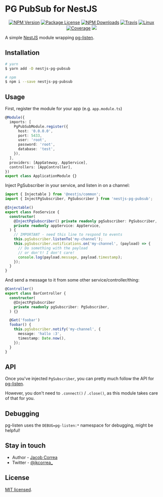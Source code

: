 # PG PubSub for NestJS

<p align="center">
  <a href="https://www.npmjs.com/package/nestjs-pg-pubsub"><img src="https://img.shields.io/npm/v/nestjs-pg-pubsub.svg" alt="NPM Version" /></a>
  <a href="https://www.npmjs.com/package/nestjs-pg-pubsub"><img src="https://img.shields.io/npm/l/nestjs-pg-pubsub.svg" alt="Package License" /></a>
  <a href="https://www.npmjs.com/package/nestjs-pg-pubsub"><img src="https://img.shields.io/npm/dm/nestjs-pg-pubsub.svg" alt="NPM Downloads" /></a>
  <a href="https://travis-ci.org/jkcorrea/nestjs-pg-pubsub"><img src="https://api.travis-ci.org/jkcorrea/nestjs-pg-pubsub.svg?branch=master" alt="Travis" /></a>
  <a href="https://travis-ci.org/jkcorrea/nestjs-pg-pubsub"><img src="https://img.shields.io/jkcorrea/nestjs-pg-pubsub/nest/master.svg?label=linux" alt="Linux" /></a>
  <a href="https://coveralls.io/github/jkcorrea/nestjs-pg-pubsub?branch=master"><img src="https://coveralls.io/repos/github/jkcorrea/nestjs-pg-pubsub/badge.svg?branch=master#5" alt="Coverage" /></a>
  <a href="https://paypal.me/jkcorrea"><img src="https://img.shields.io/badge/Donate-PayPal-dc3d53.svg"/></a>
</p>

A simple [NestJS](https://nestjs.com/) module wrapping [pg-listen](https://github.com/andywer/pg-listen).

## Installation

```bash
# yarn
$ yarn add -D nestjs-pg-pubsub

# npm
$ npm i --save nestjs-pg-pubsub
```

## Usage

First, register the module for your app (e.g. `app.module.ts`)

```ts
@Module({
  imports: [
    PgPubSubModule.register({
      host: '0.0.0.0',
      port: 5433,
      user: 'root',
      password: 'root',
      database: 'test',
    }),
  ],
  providers: [AppGateway, AppService],
  controllers: [AppController],
})
export class ApplicationModule {}
```

Inject PgSubscriber in your service, and listen in on a channel:

```ts
import { Injectable } from '@nestjs/common';
import { InjectPgSubscriber, PgSubscriber } from 'nestjs-pg-pubsub';

@Injectable()
export class FooService {
  constructor(
    @InjectPgSubscriber() private readonly pgSubscriber: PgSubscriber,
    private readonly appService: AppService,
  ) {
    // IMPORTANT - need this line to respond to events
    this.pgSubscriber.listenTo('my-channel');
    this.pgSubscriber.notifications.on('my-channel', (payload) => {
      // Do something with the payload
      // or don't! I don't care!
      console.log(payload.message, payload.timestamp);
    });
  }
}
```

And send a message to it from some other service/controller/thing:

```ts
@Controller()
export class BarController {
  constructor(
    @InjectPgSubscriber
    private readonly pgSubscriber: PgSubscriber,
  ) {}

  @Get('foobar')
  foobar() {
    this.pgSubscriber.notify('my-channel', {
      message: 'hallo :3',
      timestamp: Date.now(),
    });
  }
}
```

## API

Once you've injected `PgSubscriber`, you can pretty much follow the API for [pg-listen](https://github.com/andywer/pg-listen).

However, you don't need to `.connect()` / `.close()`, as this module takes care of that for you.

## Debugging

pg-listen uses the `DEBUG=pg-listen:*` namespace for debugging, might be helpful!

## Stay in touch

- Author - [Jacob Correa](https://github.com/jkcorrea)
- Twitter - [@jkcorrea\_](https://twitter.com/jkcorrea_)

## License

[MIT licensed](LICENSE).
